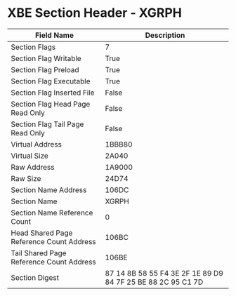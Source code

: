 # XBE Section Header - XGRPH

| Field Name | Description |
|---|---|
| Section Flags | 7 |
| Section Flag Writable | True |
| Section Flag Preload | True |
| Section Flag Executable | True |
| Section Flag Inserted File | False |
| Section Flag Head Page Read Only | False |
| Section Flag Tail Page Read Only | False |
| Virtual Address | 1BBB80 |
| Virtual Size | 2A040 |
| Raw Address | 1A9000 |
| Raw Size | 24D74 |
| Section Name Address | 106DC |
| Section Name | XGRPH |
| Section Name Reference Count | 0 |
| Head Shared Page Reference Count Address | 106BC |
| Tail Shared Page Reference Count Address | 106BE |
| Section Digest | 87 14 8B 58 55 F4 3E 2F 1E 89 D9 84 7F 25 BE 88 2C 95 C1 7D |
